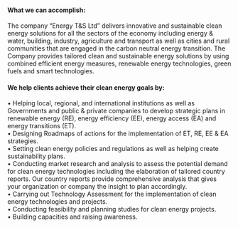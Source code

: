 #### What we can accomplish:

The company “Energy T&S Ltd” delivers innovative and sustainable clean energy solutions for all the sectors of the economy including energy & water, building, industry, agriculture and transport as well as cities and rural communities that are engaged in the carbon neutral energy transition.
The Company provides tailored clean and sustainable energy solutions by using combined efficient energy measures, renewable energy technologies, green fuels and smart technologies.


#### We help clients achieve their clean energy goals by:
• Helping local, regional, and international institutions as well as Governments and public & private companies to develop strategic plans in renewable energy (RE), energy efficiency (EE), energy access (EA) and energy transitions (ET).\
• Designing Roadmaps of actions for the implementation of ET, RE, EE & EA strategies.\
• Setting clean energy policies and regulations as well as helping create sustainability plans.\
• Conducting market research and analysis to assess the potential demand for clean energy technologies including the elaboration of tailored country reports. Our country reports provide comprehensive analysis that gives your organization or company the insight to plan accordingly.\
• Carrying out Technology Assessment for the implementation of clean energy technologies and projects.\
• Conducting feasibility and planning studies for clean energy projects.\
• Building capacities and raising awareness.

